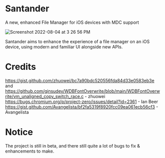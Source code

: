 # Santander
A new, enhanced File Manager for iOS devices with MDC support

![Screenshot 2022-08-04 at 3 26 56 PM](https://user-images.githubusercontent.com/48022799/182846725-84790bea-e9ba-45a3-a2c2-ee6f2f7fdd4e.png)

Santander aims to enhance the experience of a file manager on an iOS device, using modern and familiar UI alongside new APIs.

# Credits
https://gist.github.com/zhuowei/bc7a90bdc520556fda84d33e0583eb3e and https://github.com/ginsudev/WDBFontOverwrite/blob/main/WDBFontOverwrite/vm_unaligned_copy_switch_race.c - zhuowei
https://bugs.chromium.org/p/project-zero/issues/detail?id=2361 - Ian Beer
https://gist.github.com/Avangelista/bf2fa5319f8920fcc09ea061ecb56cf3 - Avangelista

# Notice
The project is still in beta, and there still quite a lot of bugs to fix & enhancements to make.
